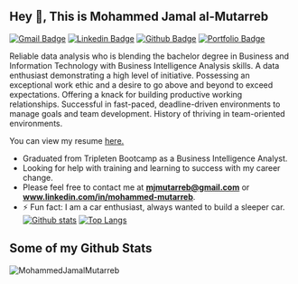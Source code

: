 ## Hey 👋, This is Mohammed Jamal al-Mutarreb
[![Gmail Badge](https://img.shields.io/badge/-mjmutarreb@gmail.com-c14438?style=flat&logo=Gmail&logoColor=white&link=mailto:mjmutarreb@gmail.com)](mailto:mjmutarreb@gmail.com) 
[![Linkedin Badge](https://img.shields.io/badge/-www.linkedin.com/in/mohammedmutarreb-0072b1?style=flat&logo=Linkedin&logoColor=white&link=https://www.linkedin.com/in/www.linkedin.com/in/mohammedmutarreb/)](https://www.linkedin.com/in/www.linkedin.com/in/mohammedmutarreb/) [![Github Badge](https://img.shields.io/badge/-MohammedJamalMutarreb-grey?style=flat&logo=github&logoColor=white&link=https://github.com/MohammedJamalMutarreb/)](https://www.github.com/MohammedJamalMutarreb/) [![Portfolio Badge](https://img.shields.io/badge/portfolio-web-blue?style=flat&link=mjmutarreb@gmail.com/)](mjmutarreb@gmail.com/) <p align='left'>Reliable data analysis who is blending the bachelor degree in Business and Information Technology with Business Intelligence Analysis skills. A data enthusiast demonstrating a high level of initiative. Possessing an exceptional work ethic and a desire to go above and beyond to exceed expectations. Offering a knack for building productive working relationships. Successful in fast-paced, deadline-driven environments to manage goals and team development. History of thriving in team-oriented environments.</p><p align='left'> You can view my resume <a href='https://docs.google.com/document/d/12nWWls065vhdG4VCUD7-w3gmxtJ4ezsS/edit?usp=drive_link&ouid=109223313173508288224&rtpof=true&sd=true ' target=_blank><u>here</u>.</a></p>
- Graduated from Tripleten Bootcamp as a Business Intelligence Analyst.
- Looking for help with training and learning to success with my career change.
- Please feel free to contact me at **mjmutarreb@gmail.com** or **www.linkedin.com/in/mohammed-mutarreb**.
- ⚡ Fun fact: I am a car enthusiast, always wanted to build a sleeper car.
[![Github stats](https://github-readme-stats.vercel.app/api?username=MohammedJamalMutarreb&show_icons=true&include_all_commits=true)](https://github.com/MohammedJamalMutarreb/github-readme-stats)
[![Top Langs](https://github-readme-stats.vercel.app/api/top-langs/?username=MohammedJamalMutarreb&layout=compact)](https://github.com/MohammedJamalMutarreb/github-readme-stats)
## Some of my Github Stats
<p align=left> <img src=https://komarev.com/ghpvc/?username=MohammedJamalMutarreb alt=MohammedJamalMutarreb /> </p>
